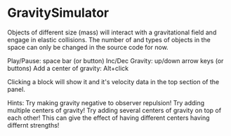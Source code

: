 GravitySimulator
================

Objects of different size (mass) will interact with a gravitational field and engage in elastic collisions.
The number of and types of objects in the space can only be changed in the source code for now.

Play/Pause: space bar (or button)
Inc/Dec Gravity: up/down arrow keys (or buttons)
Add a center of gravity: Alt+click

Clicking a block will show it and it's velocity data in the top section of the panel.

Hints:
Try making gravity negative to observer repulsion!
Try adding multiple centers of gravity!
Try adding several centers of gravity on top of each other! This can give the effect of having different centers having differnt strengths!
